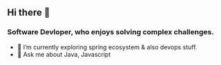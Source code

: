 ## Hi there 👋

### Software Devloper, who enjoys solving complex challenges.

- 🌱 I’m currently exploring spring ecosystem & also devops stuff.
- 💬 Ask me about Java, Javascript
  <!---
- 📫 Checkout my profiles below
 --->

##

<!---
<a href="https://leetcode.com/">
  <img alt="Leetcode Profile" width="22px" src="https://cdn.jsdelivr.net/npm/simple-icons@v3/icons/leetcode.svg" />
</a> &nbsp;
<a href="mailto:pritamshejul17@gmail.com">
  <img alt="Mail to" width="22px"  src="https://cdn.jsdelivr.net/npm/simple-icons@v3/icons/gmail.svg" />
</a> &nbsp;
<a href="https://linkedin.com/in/pritam-shejul">
  <img alt="Pritam on LinkedIn" width="22px" src="https://cdn.jsdelivr.net/npm/simple-icons@v3/icons/linkedin.svg" />
</a> &nbsp;
<a href="https://">
  <img alt="Pritam Portfolio" width="22px" src="https://cdn.jsdelivr.net/npm/simple-icons@v3/icons/codeforces.svg" />
</a> &nbsp;
<br/>
-->



